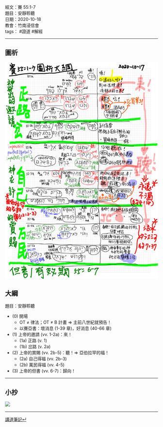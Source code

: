 經文：賽 55:1-7  
題目：安靜聆聽  
日期：2020-10-18  
教會：竹南浸信會  
tags： #證道  #解經  

---
## 圖析
![](images/2020-10-18-Isa.55.1-7.png)


## 大綱
題目：安靜聆聽
- (0) 開場
	- OT ≠ 律法；OT ≠ B 計畫 ⇒ 主前八世紀就預告！
	- 以賽亞書：壞消息 (1-39 章)，好消息 (40-66 章)
- (1) 上帝的邀請 (vv. 1-2a)：來！
	- (1a) 正路 (v. 1)
	- (1b) 岔路 (v. 2a)
- (2) 上帝的賞賜 (vv. 2b-5)：聽！⇒ 亞伯拉罕的福！
	- (2a) 自己得福 (vv. 2b-3)
	- (2b) 萬民得福 (vv. 4-5)
- (3) 上帝的但書 (vv. 6-7)：歸向！

---
## 小抄
![](images/2020-10-18-Isa.55.1–7-memo.jpg)


---


[講道筆記↵](README.md)
